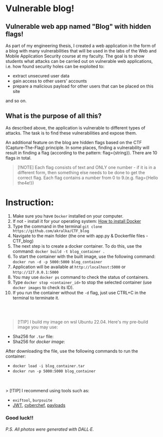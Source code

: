 # Vulnerable blog!

## Vulnerable web app named "Blog" with hidden flags!

As part of my engineering thesis, I created a web application in the form of a blog with many vulnerabilities that will be used in the labs of the Web and Mobile Application Security course at my faculty. 
The goal is to show students what attacks can be carried out on vulnerable web applications, i.e. how found security holes can be exploited to:

- extract unsecured user data
- gain access to other users' accounts
- prepare a malicious payload for other users that can be placed on this site

and so on.


## What is the purpose of all this?
As described above, the application is vulnerable to different types of attacks. The task is to find these vulnerabilities and expose them.

An additional feature on the blog are hidden flags based on the CTF (Capture-The-Flag) principle. In some places, finding a vulnerability will result in finding a flag (according to the pattern: flag={string}). There are 10 flags in total.

> [!NOTE] Each flag consists of text and ONLY one number - if it is in a different form, then something else needs to be done to get the correct flag. Each flag contains a number from 0 to 9.(e.g. flag={Hello the4e!})

# Instruction:
1. Make sure you have `Docker` installed on your computer.
2. If not - install it for your operating system: [How to install Docker](https://docs.docker.com/engine/install/)
3. Type the command in the terminal `git clone https://github.com/akralka/CTF_blog`
4. Navigate to the main folder (the one with app.py & Dockerfile files - CTF_blog)
5. The next step is to create a docker container. To do this, use the command: `docker build -t blog_container .`
6. To start the container with the built image, use the following command: `docker run -d -p 5000:5000 blog_container`
7. Application will be available at `http://localhost:5000` or `http://127.0.0.1:5000`
8. You may use `docker ps` command to check the status of containers.
9. Type `docker stop <container_id>` to stop the selected container (use `docker images` to check its ID).
10. If you run the container without the `-d` flag, just use CTRL+C in the terminal to terminate it.
<br>
<br>

> [!TIP] I build my image on wsl Ubuntu 22.04. Here's my pre-build image you may use: <br> 
<!-- - [Download blog_container.tar](link dysk google here) -->
- Sha256 for `.tar` file: 
- Sha256 for _docker image_:

After downloading the file, use the following commands to run the container:
- `docker load -i blog_container.tar` 
- `docker run -p 5000:5000 blog_container`
<br>
<br>
> [!TIP] I recommend using tools such as: <br>

- `exiftool`, `burpsuite`
- [JWT](https://jwt.io/), [cyberchef](https://cyberchef.org/), [payloads](https://github.com/swisskyrepo/PayloadsAllTheThings)

 ### Good luck!! 

###### P.S. All photos were generated with DALL∙E.
